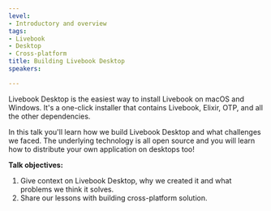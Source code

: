 ```yaml
---
level:
- Introductory and overview
tags:
- Livebook
- Desktop
- Cross-platform
title: Building Livebook Desktop
speakers:

---
```

Livebook Desktop is the easiest way to install Livebook on macOS and Windows. It's a one-click installer that contains Livebook, Elixir, OTP, and all the other dependencies.

In this talk you'll learn how we build Livebook Desktop and what challenges we faced. The underlying technology is all open source and you will learn how to distribute your own application on desktops too!

**Talk objectives:**

1. Give context on Livebook Desktop, why we created it and what problems we think it solves.
2. Share our lessons with building cross-platform solution.